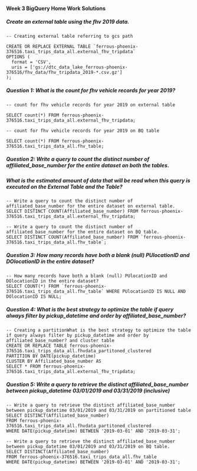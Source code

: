 #### Week 3 BigQuery Home Work Solutions

##### Create an external table using the fhv 2019 data.

```
-- Creating external table referring to gcs path

CREATE OR REPLACE EXTERNAL TABLE `ferrous-phoenix-376516.taxi_trips_data_all.external_fhv_tripdata`
OPTIONS (
  format = 'CSV',
  uris = ['gs://dtc_data_lake_ferrous-phoenix-376516/fhv_data/fhv_tripdata_2019-*.csv.gz']
);
```

##### Question 1:  What is the count for fhv vehicle records for year 2019?
```
-- count for fhv vehicle records for year 2019 on external table

SELECT count(*) FROM ferrous-phoenix-376516.taxi_trips_data_all.external_fhv_tripdata;
```

```
-- count for fhv vehicle records for year 2019 on BQ table

SELECT count(*) FROM ferrous-phoenix-376516.taxi_trips_data_all.fhv_table;
```

##### Question 2:  Write a query to count the distinct number of affiliated_base_number for the entire dataset on both the tables.
##### What is the estimated amount of data that will be read when this query is executed on the External Table and the Table?
```
-- Write a query to count the distinct number of affiliated_base_number for the entire dataset on external table.
SELECT DISTINCT COUNT(Affiliated_base_number) FROM ferrous-phoenix-376516.taxi_trips_data_all.external_fhv_tripdata;
```

```
-- Write a query to count the distinct number of affiliated_base_number for the entire dataset on BQ table.
SELECT DISTINCT COUNT(Affiliated_base_number) FROM `ferrous-phoenix-376516.taxi_trips_data_all.fhv_table`;
```

##### Question 3: How many records have both a blank (null) PUlocationID and DOlocationID in the entire dataset?
```
-- How many records have both a blank (null) PUlocationID and DOlocationID in the entire dataset?
SELECT COUNT(*) FROM `ferrous-phoenix-376516.taxi_trips_data_all.fhv_table` WHERE PUlocationID IS NULL AND DOlocationID IS NULL;
```

##### Question 4: What is the best strategy to optimize the table if query always filter by pickup_datetime and order by affiliated_base_number?
```
-- Creating a partitionWhat is the best strategy to optimize the table if query always filter by pickup_datetime and order by affiliated_base_number? and cluster table
CREATE OR REPLACE TABLE ferrous-phoenix-376516.taxi_trips_data_all.fhvdata_partitoned_clustered
PARTITION BY DATE(pickup_datetime) 
CLUSTER BY Affiliated_base_number AS
SELECT * FROM ferrous-phoenix-376516.taxi_trips_data_all.external_fhv_tripdata;
```

##### Question 5: Write a query to retrieve the distinct affiliated_base_number between pickup_datetime 03/01/2019 and 03/31/2019 (inclusive)
```
-- Write a query to retrieve the distinct affiliated_base_number between pickup_datetime 03/01/2019 and 03/31/2019 on partitioned table
SELECT DISTINCT(Affiliated_base_number) 
FROM ferrous-phoenix-376516.taxi_trips_data_all.fhvdata_partitoned_clustered
WHERE DATE(pickup_datetime) BETWEEN '2019-03-01' AND '2019-03-31';

```

```
-- Write a query to retrieve the distinct affiliated_base_number between pickup_datetime 03/01/2019 and 03/31/2019 on BQ table.
SELECT DISTINCT(Affiliated_base_number) 
FROM ferrous-phoenix-376516.taxi_trips_data_all.fhv_table
WHERE DATE(pickup_datetime) BETWEEN '2019-03-01' AND '2019-03-31';
```
